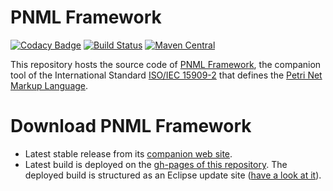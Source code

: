PNML Framework
=============

[![Codacy Badge](https://api.codacy.com/project/badge/Grade/a7de9430027541a1b73199a5f934887a)](https://www.codacy.com/app/lhillah/pnmlframework?utm_source=github.com&utm_medium=referral&utm_content=lhillah/pnmlframework&utm_campaign=badger)
[![Build Status](https://travis-ci.org/lip6/pnmlframework.svg?branch=master)](https://travis-ci.org/lip6/pnmlframework)
[![Maven Central](https://img.shields.io/maven-central/v/fr.lip6.pnml/framework.releng.svg)](https://search.maven.org/#search%7Cga%7C1%7Cpnml%20framework)

This repository hosts the source code of [PNML Framework](http://pnml.lip6.fr/), the companion tool of the International Standard [ISO/IEC 15909-2](http://www.iso.org/iso/catalogue_detail.htm?csnumber=43538) that defines the [Petri Net Markup Language](http://www.pnml.org).

Download PNML Framework 
=======================

- Latest stable release from its [companion web site](http://pnml.lip6.fr/downloads.html). 
- Latest build is deployed on the [gh-pages of this repository](https://lip6.github.io/pnmlframework/). The deployed build is structured as an Eclipse update site ([have a look at it](https://github.com/lip6/pnmlframework/tree/gh-pages)).

